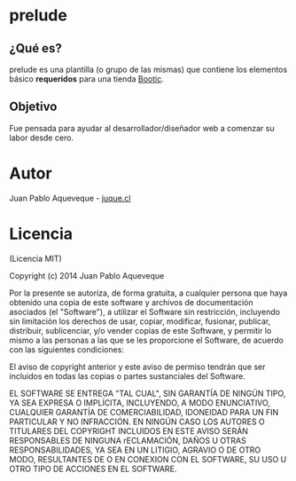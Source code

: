# prelude

## ¿Qué es?
prelude es una plantilla (o grupo de las mismas) que contiene los elementos
básico **requeridos** para una tienda [Bootic][bootic].

## Objetivo
Fue pensada para ayudar al desarrollador/diseñador web a comenzar su labor desde
cero.

# Autor

Juan Pablo Aqueveque - [ juque.cl ][juque]

# Licencia

(Licencia MIT)

Copyright (c) 2014 Juan Pablo Aqueveque

Por la presente se autoriza, de forma gratuita, a cualquier persona que haya
obtenido una copia de este software y archivos de documentación asociados (el
"Software"), a utilizar el Software sin restricción, incluyendo sin limitación
los derechos de usar, copiar, modificar, fusionar, publicar, distribuir,
sublicenciar, y/o vender copias de este Software, y permitir lo mismo a las
personas a las que se les proporcione el Software, de acuerdo con las siguientes
condiciones:

El aviso de copyright anterior y este aviso de permiso tendrán que ser incluidos
en todas las copias o partes sustanciales del Software.

EL SOFTWARE SE ENTREGA "TAL CUAL", SIN GARANTÍA DE NINGÚN TIPO, YA SEA EXPRESA
O IMPLÍCITA, INCLUYENDO, A MODO ENUNCIATIVO, CUALQUIER GARANTÍA DE
COMERCIABILIDAD, IDONEIDAD PARA UN FIN PARTICULAR Y NO INFRACCIÓN. EN NINGÚN
CASO LOS AUTORES O TITULARES DEL COPYRIGHT INCLUIDOS EN ESTE AVISO SERÁN
RESPONSABLES DE NINGUNA rECLAMACIÓN, DAÑOS U OTRAS RESPONSABILIDADES, YA SEA EN
UN LITIGIO, AGRAVIO O DE OTRO MODO, RESULTANTES DE O EN CONEXION CON EL
SOFTWARE, SU USO U OTRO TIPO DE ACCIONES EN EL SOFTWARE.


[juque]:http://www.juque.cl "sitio web"
[bootic]:http://www.bootic.net "Bootic"

